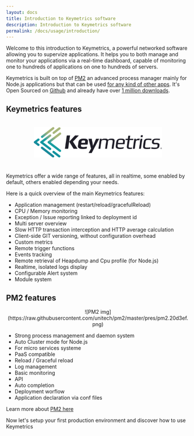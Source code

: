 ```yaml
---
layout: docs
title: Introduction to Keymetrics software
description: Introduction to Keymetrics software
permalink: /docs/usage/introduction/
---
```


Welcome to this introduction to Keymetrics, a powerful networked software allowing you to supervize applications. It helps you to both manage and monitor your applications via a real-time dashboard, capable of monitoring one to hundreds of applications on one to hundreds of servers.

Keymetrics is built on top of [PM2](http://pm2.keymetrics.io/) an advanced process manager mainly for Node.js applications but that can be used [for any kind of other apps](http://pm2.keymetrics.io/docs/usage/process-management/#start-any-process-type). It's Open Sourced on [Github](https://github.com/Unitech/PM2) and already have over [1 million downloads](http://npm-stat.com/charts.html?package=pm2).

## Keymetrics features

<center><img src="/images/keymetrics-black.png" alt="Keymetrics logo" style="width: 70%; margin-top: 20px; margin-bottom: 25px;"/></center>

Keymetrics offer a wide range of features, all in realtime, some enabled by default, others enabled depending your needs.

Here is a quick overview of the main Keymetrics features:

- Application management (restart/reload/gracefulReload)
- CPU / Memory monitoring
- Exception / Issue reporting linked to deployment id
- Multi server overview
- Slow HTTP transaction interception and HTTP average calculation
- Client-side GIT versioning, without configuration overhead
- Custom metrics
- Remote trigger functions
- Events tracking
- Remote retrieval of Heapdump and Cpu profile (for Node.js)
- Realtime, isolated logs display
- Configurable Alert system
- Module system

## PM2 features

<center>![PM2 img](https://raw.githubusercontent.com/unitech/pm2/master/pres/pm2.20d3ef.png)</center>

- Strong process management and daemon system
- Auto Cluster mode for Node.js
- For micro services systeme
- PaaS compatible
- Reload / Graceful reload
- Log management
- Basic monitoring
- API
- Auto completion
- Deployment worflow
- Application declaration via conf files

Learn more about [PM2 here](http://pm2.keymetrics.io/)

Now let's setup your first production environment and discover how to use Keymetrics
